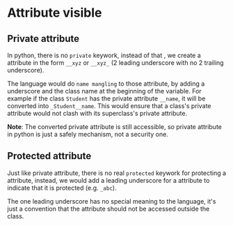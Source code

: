 # Attribute visible

## Private attribute

In python, there is no `private` keywork, instead of that , we create a attribute in the form `__xyz` or `__xyz_` (2 leading underscore with no 2 trailing underscore).

The language would do `name mangling` to those attribute, by adding a underscore and the class name at the beginning of the variable. For example if the class `Student` has the private attribute `__name`, it will be converted into `_Student__name`. This would ensure that a class's private attribute would not clash with its superclass's private attribute.

**Note**: The converted private attribute is still accessible, so private attribute in python is just a safely mechanism, not a security one.

## Protected attribute

Just like private attribute, there is no real `protected` keywork for protecting a attribute, instead, we would add a leading underscore for a attribute to indicate that it is protected (e.g. `_abc`).

The one leading underscore has no special meaning to the language, it's just a convention that the attribute should not be accessed outside the class.
